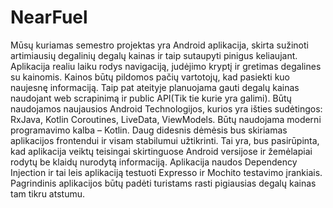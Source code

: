 # NearFuel
Mūsų kuriamas semestro projektas yra Android aplikacija, skirta sužinoti artimiausių degalinių degalų kainas ir taip sutaupyti pinigus keliaujant. Aplikacija realiu laiku rodys navigaciją, judėjimo kryptį ir gretimas degalines su kainomis. Kainos būtų pildomos pačių vartotojų, kad pasiekti kuo naujesnę informaciją. Taip pat ateityje planuojama gauti degalų kainas naudojant web scrapinimą ir public API(Tik tie kurie yra galimi).
Būtų naudojamos naujausios Android Technologijos, kurios yra išties sudėtingos: RxJava, Kotlin Coroutines, LiveData, ViewModels. Būtų naudojama moderni programavimo kalba – Kotlin. Daug didesnis dėmėsis bus skiriamas aplikacijos frontendui ir visam stabilumui užtikrinti. Tai yra, bus pasirūpinta, kad aplikacija veiktų teisingai skirtinguose Android versijose ir žemėlapiai rodytų be klaidų nurodytą informaciją.
Aplikacija naudos Dependency Injection ir tai leis aplikaciją testuoti Expresso ir Mochito testavimo įrankiais.
Pagrindinis aplikacijos būtų padėti turistams rasti pigiausias degalų kainas tam tikru atstumu.
